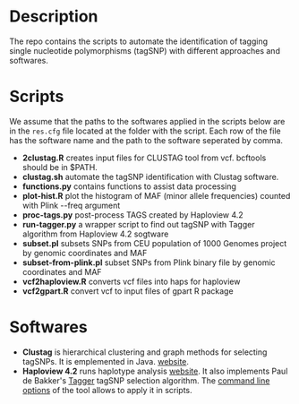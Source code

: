# Description

The repo contains the scripts to automate the identification of tagging single nucleotide polymorphisms (tagSNP) with different approaches and softwares.

# Scripts

We assume that the paths to the softwares applied in the scripts below are in the `res.cfg` file located at the folder with the script. Each row of the file has the software name and the path to the software seperated by comma. 

* **2clustag.R** creates input files for CLUSTAG tool from vcf. bcftools should be in $PATH. 
* **clustag.sh** automate the tagSNP identification with Clustag software. 
* **functions.py** contains functions to assist data processing 
* **plot-hist.R** plot the histogram of MAF (minor allele frequencies) counted with Plink --freq argument
* **proc-tags.py** post-process TAGS created by Haploview 4.2
* **run-tagger.py** a wrapper script to find out tagSNP with Tagger algorithm from Haploview 4.2 sogtware
* **subset.pl** subsets SNPs from CEU population of 1000 Genomes project by genomic coordinates and MAF
* **subset-from-plink.pl** subset SNPs from Plink binary file by genomic coordinates and MAF
* **vcf2haploview.R** converts vcf files into haps for haploview
* **vcf2gpart.R** convert vcf to input files of gpart R package  

# Softwares

* **Clustag** is hierarchical clustering and graph methods for selecting tagSNPs. It is emplemented in Java. [website](https://www.engineeringletters.com/editors/SIAO/CLUSTAG/CLUSTAG.htm).
* **Haploview 4.2** runs haplotype analysis [website](https://www.broadinstitute.org/haploview/haploview). It also implements Paul de Bakker's [Tagger](https://software.broadinstitute.org/mpg/tagger/) tagSNP selection algorithm.
The [command line options](https://www.broadinstitute.org/haploview/chapter-3-command-line-options) of the tool allows to apply it in scripts.  

